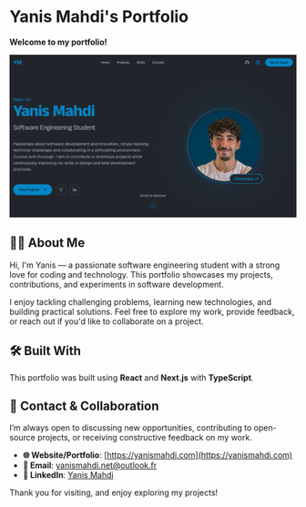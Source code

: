 # Yanis Mahdi's Portfolio

**Welcome to my portfolio!**

![Portfolio Preview](public/images/portfolio_preview.webp)

## 👨‍💻 About Me
Hi, I'm Yanis — a passionate software engineering student with a strong love for coding and technology. This portfolio showcases my projects, contributions, and experiments in software development.  

I enjoy tackling challenging problems, learning new technologies, and building practical solutions. Feel free to explore my work, provide feedback, or reach out if you'd like to collaborate on a project.  

## 🛠️ Built With
This portfolio was built using **React** and **Next.js** with **TypeScript**.  

## 🤝 Contact & Collaboration
I’m always open to discussing new opportunities, contributing to open-source projects, or receiving constructive feedback on my work.  

* **🌐 Website/Portfolio**: [https://yanismahdi.com](https://yanismahdi.com)  
* **📧 Email**: [yanismahdi.net@outlook.fr](mailto:yanismahdi.net@outlook.fr)  
* **🔗 LinkedIn**: [Yanis Mahdi](https://www.linkedin.com/in/mahdi-yanis/)  

Thank you for visiting, and enjoy exploring my projects!  
